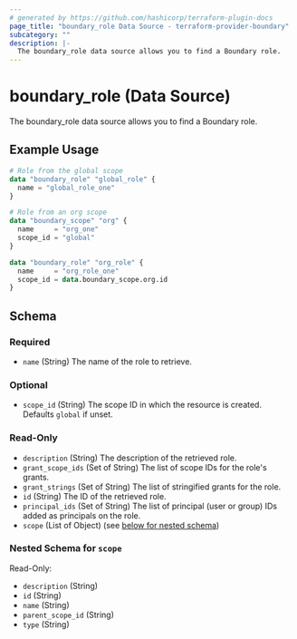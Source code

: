 ```yaml
---
# generated by https://github.com/hashicorp/terraform-plugin-docs
page_title: "boundary_role Data Source - terraform-provider-boundary"
subcategory: ""
description: |-
  The boundary_role data source allows you to find a Boundary role.
---
```


# boundary_role (Data Source)

The boundary_role data source allows you to find a Boundary role.

## Example Usage

```terraform
# Role from the global scope
data "boundary_role" "global_role" {
  name = "global_role_one"
}

# Role from an org scope
data "boundary_scope" "org" {
  name     = "org_one"
  scope_id = "global"
}

data "boundary_role" "org_role" {
  name     = "org_role_one"
  scope_id = data.boundary_scope.org.id
}
```

<!-- schema generated by tfplugindocs -->
## Schema

### Required

- `name` (String) The name of the role to retrieve.

### Optional

- `scope_id` (String) The scope ID in which the resource is created. Defaults `global` if unset.

### Read-Only

- `description` (String) The description of the retrieved role.
- `grant_scope_ids` (Set of String) The list of scope IDs for the role's grants.
- `grant_strings` (Set of String) The list of stringified grants for the role.
- `id` (String) The ID of the retrieved role.
- `principal_ids` (Set of String) The list of principal (user or group) IDs added as principals on the role.
- `scope` (List of Object) (see [below for nested schema](#nestedatt--scope))

<a id="nestedatt--scope"></a>
### Nested Schema for `scope`

Read-Only:

- `description` (String)
- `id` (String)
- `name` (String)
- `parent_scope_id` (String)
- `type` (String)
